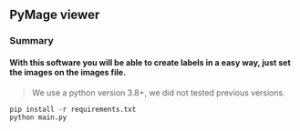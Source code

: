 ## PyMage viewer
### Summary
#### With this software you will be able to create labels in a easy way, just set the images on the images file.

>We use a python version 3.8+, we did not tested previous versions.
~~~python
pip install -r requirements.txt
python main.py
~~~

